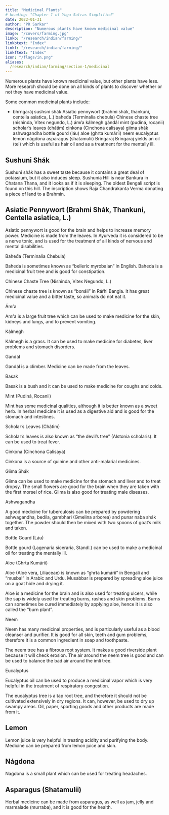```yaml
---
title: "Medicinal Plants"
# heading: "Chapter 1 of Yoga Sutras Simplified"
date: 2022-01-31
author: "PR Sarkar"
description: "Numerous plants have known medicinal value"
image: "/covers/farming.jpg"
linkb: "/research/indian/farming/"
linkbtext: "Index"
linkf: "/research/indian/farming/"
linkftext: "Index"
icon: "/flags/in.png"
aliases:
  /research/indian/farming/section-1/medicinal
---
```



Numerous plants have known medicinal value, but other plants have less. More research should be done on all kinds of plants to discover whether or not they have medicinal value.

Some common medicinal plants include:
- bhrngaráj
sushsni shák
Asiatic pennywort (brahmi shák, thankuni, centella asiatica, L.)
bahed́a (Terminalia chebula)
Chinese chaste tree (nishinda, Vitex negundo, L.)
ámŕa
kálmegh
gándál
mint (pudiná, rocanii)
scholar’s leaves (chátim)
cinkona (Cinchona calisaya)
giima shák
ashwagandha
bottle gourd (láu)
aloe (ghrta kumárii)
neem
eucalyptus
lemon
nágdona
asparagus (shatamulii)
Bringaraj
Bringaraj yields an oil (tel) which is useful as hair oil and as a treatment for the mentally ill.

## Sushuni Shák

Sushuni shák has a sweet taste because it contains a great deal of potassium, but it also induces sleep. Sushunia Hill is near Bankura in Chatana Thana, and it looks as if it is sleeping. The oldest Bengali script is found on this hill. The inscription shows Raja Chandrakanta Verma donating a piece of land to a Brahmin.

## Asiatic Pennywort (Brahmi Shák, Thankuni, Centella asiatica, L.)

Asiatic pennywort is good for the brain and helps to increase memory power. Medicine is made from the leaves. In Ayurveda it is considered to be a nerve tonic, and is used for the treatment of all kinds of nervous and mental disabilities.

Bahed́a (Terminalia Chebula)

Baheda is sometimes known as “belleric myrobalan” in English. Baheda is a medicinal fruit tree and is good for constipation.

Chinese Chaste Tree (Nishinda, Vitex Negundo, L.)

Chinese chaste tree is known as “bonáii” in Ráŕhi Bangla. It has great medicinal value and a bitter taste, so animals do not eat it.

Ámŕa

Amŕa is a large fruit tree which can be used to make medicine for the skin, kidneys and lungs, and to prevent vomiting.

Kálmegh

Kálmegh is a grass. It can be used to make medicine for diabetes, liver problems and stomach disorders.

Gandál

Gandál is a climber. Medicine can be made from the leaves.

Basak

Basak is a bush and it can be used to make medicine for coughs and colds.

Mint (Pudiná, Rocanii)

Mint has some medicinal qualities, although it is better known as a sweet herb. In herbal medicine it is used as a digestive aid and is good for the stomach and intestines.

Scholar’s Leaves (Chátim)

Scholar’s leaves is also known as “the devil’s tree” (Alstonia scholaris). It can be used to treat fever.

Cinkona (Cinchona Calisaya)

Cinkona is a source of quinine and other anti-malarial medicines.

Giima Shák

Giima can be used to make medicine for the stomach and liver and to treat dropsy. The small flowers are good for the brain when they are taken with the first morsel of rice. Giima is also good for treating male diseases.

Ashwagandha

A good medicine for tuberculosis can be prepared by powdering ashwagandha, bedila, gambhari (Gmelina arborea) and punar naba shák together. The powder should then be mixed with two spoons of goat’s milk and taken.

Bottle Gourd (Láu)

Bottle gourd (Lagenaria siceraria, Standl.) can be used to make a medicinal oil for treating the mentally ill.

Aloe (Ghrta Kumárii)

Aloe (Aloe vera, Liliaceae) is known as “ghrta kumárii” in Bengali and “musbal” in Arabic and Urdu. Musabbar is prepared by spreading aloe juice on a goat hide and drying it. 

Aloe is a medicine for the brain and is also used for treating ulcers, while the sap is widely used for treating burns, rashes and skin problems. Burns can sometimes be cured immediately by applying aloe, hence it is also called the “burn plant”.

Neem

Neem has many medicinal properties, and is particularly useful as a blood cleanser and purifier. It is good for all skin, teeth and gum problems, therefore it is a common ingredient in soap and toothpaste.

The neem tree has a fibrous root system. It makes a good riverside plant because it will check erosion. The air around the neem tree is good and can be used to balance the bad air around the imli tree.

Eucalyptus

Eucalyptus oil can be used to produce a medicinal vapor which is very helpful in the treatment of respiratory congestion.

The eucalyptus tree is a tap root tree, and therefore it should not be cultivated extensively in dry regions. It can, however, be used to dry up swampy areas. Oil, paper, sporting goods and other products are made from it.


## Lemon

Lemon juice is very helpful in treating acidity and purifying the body. Medicine can be prepared from lemon juice and skin.

## Nágdona

Nagdona is a small plant which can be used for treating headaches.

## Asparagus (Shatamulii)

Herbal medicine can be made from asparagus, as well as jam, jelly and marmalade (murraba), and it is good for the health.

